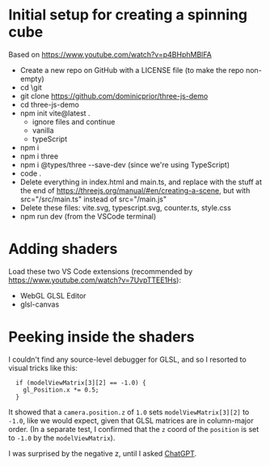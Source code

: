 # Initial setup for creating a spinning cube

Based on https://www.youtube.com/watch?v=p4BHphMBlFA 

* Create a new repo on GitHub with a LICENSE file (to make the repo non-empty)
* cd \git
* git clone https://github.com/dominicprior/three-js-demo
* cd three-js-demo
* npm init vite@latest .
  * ignore files and continue
  * vanilla
  * typeScript
* npm i
* npm i three
* npm i @types/three --save-dev  (since we're using TypeScript)
* code .
* Delete everything in index.html and main.ts, and replace with the stuff at the end of https://threejs.org/manual/#en/creating-a-scene, but with src="/src/main.ts" instead of src="/main.js"
* Delete these files: vite.svg, typescript.svg, counter.ts, style.css
* npm run dev (from the VSCode terminal)

# Adding shaders

Load these two VS Code extensions (recommended by https://www.youtube.com/watch?v=7UvpTTEE1Hs):
* WebGL GLSL Editor
* glsl-canvas

# Peeking inside the shaders

I couldn't find any source-level debugger for GLSL, and so I resorted to visual tricks like this:
```
  if (modelViewMatrix[3][2] == -1.0) {
    gl_Position.x *= 0.5;
  }
```
It showed that a `camera.position.z` of `1.0` sets `modelViewMatrix[3][2]` to `-1.0`, like we would expect, given that GLSL matrices are in column-major order.  (In a separate test, I confirmed that the `z` coord of the `position` is set to `-1.0` by the `modelViewMatrix`).

I was surprised by the negative z, until I asked [ChatGPT](https://chatgpt.com/share/67f37b49-8000-800b-a845-25eadcf39fef).
